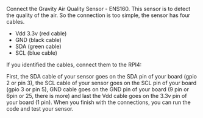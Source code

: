 Connect the Gravity Air Quality Sensor - ENS160. This sensor is to detect the quality of the air.
So the connection is too simple, the sensor has four cables.


* Vdd 3.3v (red cable)
* GND (black cable)
* SDA (green cable)
* SCL (blue cable)


If you identified the cables, connect them to the RPI4:


First, the SDA cable of your sensor goes on the SDA pin of your board (gpio 2 or pin 3), the SCL cable of your sensor goes on the SCL pin of your board (gpio 3 or pin 5), GND cable goes on the GND pin of your board (9 pin or 6pin or 25, there is more) and last the Vdd cable goes on the 3.3v pin of your board (1 pin). When you finish with the connections, you can run the code and test your sensor.
